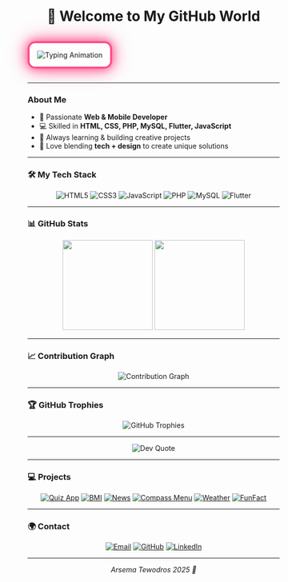 <h1 align="center">
   👋 Welcome to My GitHub World <span style="color:#ff4d88;"></span>
</h1>


<p align="center" style="border: 4px solid #ff4d88; border-radius: 15px; padding: 15px; display: inline-block; box-shadow: 0 0 20px #ff4d88, 0 0 40px #ff80ab;">
  <img src="https://readme-typing-svg.demolab.com?font=Playfair+Display&size=28&pause=1000&color=FF4D88&center=true&width=600&lines=Hi!+I+am+Arsema+Tewodros;I+Build+Web+%26+Mobile+Apps;Always+Learning+%26+Coding+%F0%9F%8C%B8" alt="Typing Animation"/>
</p>

---

###  About Me
- 🌸 Passionate **Web & Mobile Developer**  
- 💻 Skilled in **HTML, CSS, PHP, MySQL, Flutter, JavaScript**  
- 🚀 Always learning & building creative projects  
- 🎀 Love blending **tech + design** to create unique solutions  

---

### 🛠️ My Tech Stack
<p align="center">
  <img src="https://img.shields.io/badge/HTML5-FF4D88?style=for-the-badge&logo=html5&logoColor=white" alt="HTML5"/>
  <img src="https://img.shields.io/badge/CSS3-FF80AB?style=for-the-badge&logo=css3&logoColor=white" alt="CSS3"/>
  <img src="https://img.shields.io/badge/JavaScript-F06292?style=for-the-badge&logo=javascript&logoColor=white" alt="JavaScript"/>
  <img src="https://img.shields.io/badge/PHP-FF4D88?style=for-the-badge&logo=php&logoColor=white" alt="PHP"/>
  <img src="https://img.shields.io/badge/MySQL-FF80AB?style=for-the-badge&logo=mysql&logoColor=white" alt="MySQL"/>
  <img src="https://img.shields.io/badge/Flutter-F06292?style=for-the-badge&logo=flutter&logoColor=white" alt="Flutter"/>
</p>

---

### 📊 GitHub Stats
<p align="center">
  <img src="https://github-readme-stats.vercel.app/api?username=Arsema13&show_icons=true&theme=rose_pine&hide_border=true&title_color=ff4d88&icon_color=ff4d88" height="180px"/>
  <img src="https://streak-stats.demolab.com?user=Arsema13&theme=rose_pine&hide_border=true&ring=ff4d88&fire=ff4d88&currStreakLabel=ff4d88" height="180px"/>
</p>

---

### 📈 Contribution Graph
<p align="center">
  <img src="https://github-readme-activity-graph.vercel.app/graph?username=Arsema13&theme=rose_pine&hide_border=true&bg_color=1A1B27&line=ff4d88&point=ff80ab&area=true" alt="Contribution Graph"/>
</p>

---

### 🏆 GitHub Trophies
<p align="center">
  <img src="https://github-profile-trophy.vercel.app/?username=Arsema13&theme=rose_pine&no-frame=true&row=1&column=6" alt="GitHub Trophies"/>
</p>

---


<p align="center">
  <img src="https://quotes-github-readme.vercel.app/api?type=horizontal&theme=rose_pine" alt="Dev Quote"/>
</p>

---

### 💻 Projects
<p align="center">
  <a href="https://github.com/Arsema13/Quiz-App"><img src="[https://img.shields.io/badge/Quiz-App-FF4D88?style=for-the-badge](https://github.com/Arsema13/flutter_quiz_app.git)" alt="Quiz App"/></a>
  <a href="https://github.com/Arsema13/BMI-Calculator"><img src="https://img.shields.io/badge/BMI-Calculator-FF80AB?style=for-the-badge" alt="BMI"/></a>
  <a href="https://github.com/Arsema13/News-App"><img src="https://img.shields.io/badge/News-App-F06292?style=for-the-badge" alt="News"/></a>
  <a href="https://github.com/Arsema13/Compass-Menu-Website"><img src="https://img.shields.io/badge/Compass-Menu-Website-FF4D88?style=for-the-badge" alt="Compass Menu"/></a>
  <a href="https://github.com/Arsema13/Weather-App"><img src="https://img.shields.io/badge/Weather-App-FF80AB?style=for-the-badge" alt="Weather"/></a>
  <a href="https://github.com/Arsema13/FunFact-App"><img src="https://img.shields.io/badge/FunFact-App-F06292?style=for-the-badge" alt="FunFact"/></a>
</p>

---

### 🌍 Contact
<p align="center">
  <a href="mailto:arsematewodros123@gmail.com"><img src="https://img.shields.io/badge/Email-FF4D88?style=for-the-badge&logo=gmail&logoColor=white" alt="Email"/></a>
  <a href="https://github.com/Arsema13"><img src="https://img.shields.io/badge/GitHub-FF4D88?style=for-the-badge&logo=github&logoColor=white" alt="GitHub"/></a>
  <a href="https://linkedin.com/in/[your-link](https://www.linkedin.com/in/arsema-tewodros-783b41370?lipi=urn%3Ali%3Apage%3Ad_flagship3_profile_view_base_contact_details%3BNqyfm6NrSkqh0tmXP2NN3g%3D%3D)"><img src="https://img.shields.io/badge/LinkedIn-FF4D88?style=for-the-badge&logo=linkedin&logoColor=white" alt="LinkedIn"/></a>
</p>

---

<p align="center">
  <em> Arsema Tewodros 2025 🌸</em>
</p>
